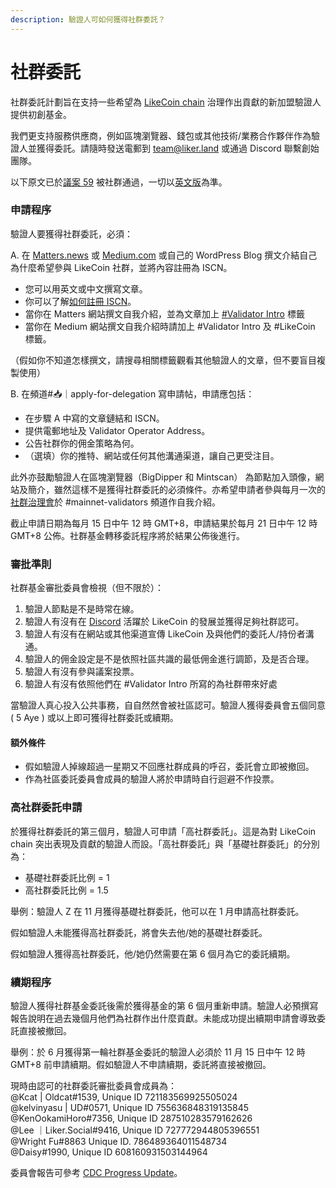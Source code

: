 ```yaml
---
description: 驗證人可如何獲得社群委託？
---
```


# 社群委託

社群委託計劃旨在支持一些希望為 [LikeCoin chain](../likecoin-chain.md) 治理作出貢獻的新加盟驗證人提供初創基金。

我們更支持服務供應商，例如區塊瀏覽器、錢包或其他技術/業務合作夥伴作為驗證人並獲得委託。請隨時發送電郵到 team@liker.land 或通過 Discord 聯繫創始團隊。

以下原文已於[議案 59](https://bigdipper.live/likecoin/proposals/59) 被社群通過，一切以[英文版](https://app.like.co/view/iscn:%2F%2Flikecoin-chain%2FqylPKfqf5H8zB3TKZxHcxwXgfEW8NEbRjI7d9\_9-IUE%2F1)為準。

### 申請程序

驗證人要獲得社群委託，必須：

A. 在 [Matters.news](https://matters.news/) 或 [Medium.com](https://medium.com/) 或自己的 WordPress Blog 撰文介結自己為什麼希望參與 LikeCoin 社群，並將內容註冊為 ISCN。

* 您可以用英文或中文撰寫文章。
* 你可以了解[如何註冊 ISCN](../../decentralized-publishing/app.like.co/)。
* 當你在 Matters 網站撰文自我介紹，並為文章加上 [#Validator Intro](https://matters.news/tags/VGFnOjUzMTkw) 標籤
* 當你在 Medium 網站撰文自我介紹時請加上 #Validator Intro 及 #LikeCoin 標籤。

（假如你不知道怎樣撰文，請搜尋相關標籤觀看其他驗證人的文章，但不要盲目複製使用）

B. 在頻道#📥｜apply-for-delegation 寫申請帖，申請應包括：

* 在步驟 A 中寫的文章鏈結和 ISCN。
* 提供電郵地址及 Validator Operator Address。
* 公告社群你的佣金策略為何。
* （選填）你的推特、網站或任何其他溝通渠道，讓自己更受注目。

此外亦鼓勵驗證人在區塊瀏覽器（BigDipper 和 Mintscan） 為節點加入頭像，網站及簡介，雖然這樣不是獲得社群委託的必須條件。亦希望申請者參與每月一次的[社群治理會](../community-call.md)於 #mainnet-validators 頻道作自我介紹。

截止申請日期為每月 15 日中午 12 時 GMT+8，申請結果於每月 21 日中午 12 時 GMT+8 公佈。社群基金轉移委託程序將於結果公佈後進行。

### 審批準則

社群基金審批委員會檢視（但不限於）：

1. 驗證人節點是不是時常在線。
2. 驗證人有沒有在 [Discord](http://discord.gg/likecoin) 活躍於 LikeCoin 的發展並獲得足夠社群認可。
3. 驗證人有沒有在網站或其他渠道宣傳 LikeCoin 及與他們的委託人/持份者溝通。
4. 驗證人的佣金設定是不是依照社區共識的最低佣金進行調節，及是否合理。
5. 驗證人有沒有參與議案投票。
6. 驗證人有沒有依照他們在 #Validator Intro 所寫的為社群帶來好處

當驗證人真心投入公共事務，自自然然會被社區認可。驗證人獲得委員會五個同意 ( 5 Aye ) 或以上即可獲得社群委託或續期。

#### 額外條件

* 假如驗證人掉線超過一星期又不回應社群成員的呼召，委託會立即被撤回。
* 作為社區委託委員會成員的驗證人將於申請時自行迴避不作投票。

### 高社群委託申請

於獲得社群委託的第三個月，驗證人可申請「高社群委託」。這是為對 LikeCoin chain 突出表現及貢獻的驗證人而設。「高社群委託」與「基礎社群委託」的分別為：

* 基礎社群委託比例 = 1
* 高社群委託比例 = 1.5

舉例：驗證人 Z 在 11 月獲得基礎社群委託，他可以在 1 月申請高社群委託。

假如驗證人未能獲得高社群委託，將會失去他/她的基礎社群委託。

假如驗證人獲得高社群委託，他/她仍然需要在第 6 個月為它的委託續期。

### 續期程序

驗證人獲得社群基金委託後需於獲得基金的第 6 個月重新申請。驗證人必預撰寫報告說明在過去幾個月他們為社群作出什麼貢獻。未能成功提出續期申請會導致委託直接被撤回。

舉例：於 6 月獲得第一輪社群基金委託的驗證人必須於 11 月 15 日中午 12 時 GMT+8 前申請續期。假如驗證人不申請續期，委託將直接被撤回。

現時由認可的社群委託審批委員會成員為：\
@Kcat | Oldcat#1539, Unique ID 721183569925505024\
@kelvinyasu | UD#0571, Unique ID 755636848319135845\
@KenOokamiHoro#7356, Unique ID 287510283579162626\
@Lee ｜Liker.Social#9416, Unique ID 727772944805396551\
@Wright Fu#8863 Unique ID. 786489364011548734\
@Daisy#1990, Unique ID 608160931503144964

委員會報告可參考 [CDC Progress Update](https://blog.like.co/en/author/cdc/)。
